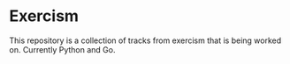 # Exercism
This repository is a collection of tracks from exercism that is being worked on. Currently Python and Go.


